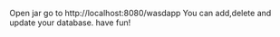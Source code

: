 Open jar
go to http://localhost:8080/wasdapp
You can add,delete and update your database.
have fun!
